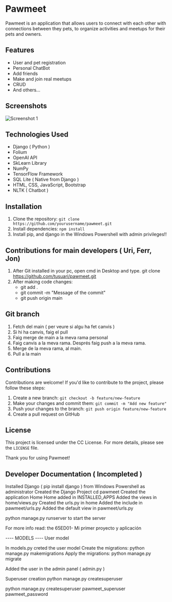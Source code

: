 # Pawmeet

Pawmeet is an application that allows users to connect with each other with connections between they pets, to organize activities and meetups for their pets and owners.

## Features

- User and pet registration
- Personal ChatBot
- Add friends
- Make and join real meetups
- CRUD
- And others...

## Screenshots

![Screenshot 1](screenshots/screenshot1.png)

## Technologies Used

- Django ( Python )
- Folium
- OpenAI API
- SkLearn Library
- NumPy
- TensorFlow Framework
- SQL Lite ( Native from Django )
- HTML, CSS, JavaScript, Bootstrap
- NLTK ( Chatbot )

## Installation

1. Clone the repository: `git clone https://github.com/yourusername/pawmeet.git`
2. Install dependencies: `npm install`
3. Install pip, and django in the Windows Powershell with admin privileges!! 

## Contributions for main developers ( Uri, Ferr, Jon)

1. After Git installed in your pc, open cmd in Desktop and type. git clone https://github.com/tusuari/pawmeet.git
2. After making code changes:
    - git add .
    - git commit -m "Message of the commit"
    - git push origin main
  
## Git branch
1. Fetch del main ( per veure si algu ha fet canvis )
2. Si hi ha canvis, faig el pull
3. Faig merge de main a la meva rama personal
4. Faig canvis a la meva rama. Després faig push a la meva rama.
5. Merge de la meva rama, al main.
6. Pull a la main

## Contributions

Contributions are welcome! If you'd like to contribute to the project, please follow these steps:

1. Create a new branch: `git checkout -b feature/new-feature`
2. Make your changes and commit them: `git commit -m "Add new feature"`
3. Push your changes to the branch: `git push origin feature/new-feature`
4. Create a pull request on GitHub

## License

This project is licensed under the CC License. For more details, please see the `LICENSE` file.

Thank you for using Pawmeet!

## Developer Documentation ( Incompleted )
Installed Django ( pip install django ) from Windows Powershell as administrator
Created the Django Project 
cd pawmeet
Created the application Home
Home added in INSTALLED_APPS
Added the views in home/views.py
Created the urls.py in home
Added the include in pawmeet/urls.py
Added the default view in pawmeet/urls.py

python manage.py runserver to start the server

For more info read:
the 65ED01- Mi primer proyecto y aplicación

---- MODELS ----
User model

In models.py creted the user model
Create the migrations: python manage.py makemigrations
Apply the migrations: python manage.py migrate

Added the user in the admin panel ( admin.py )

Superuser creation
python manage.py createsuperuser

python manage.py createsuperuser
pawmeet_superuser
pawmeet_password
